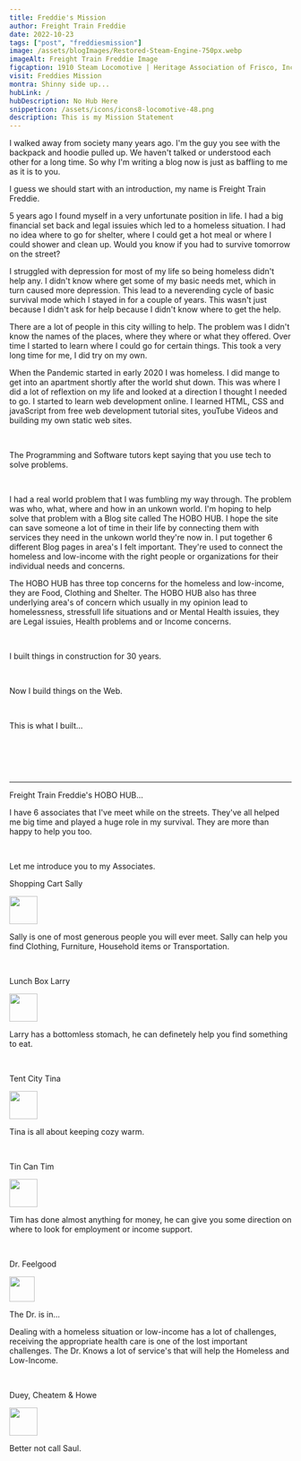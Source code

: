 ```yaml
---
title: Freddie's Mission
author: Freight Train Freddie
date: 2022-10-23
tags: ["post", "freddiesmission"]
image: /assets/blogImages/Restored-Steam-Engine-750px.webp
imageAlt: Freight Train Freddie Image
figcaption: 1910 Steam Locomotive | Heritage Association of Frisco, Inc
visit: Freddies Mission
montra: Shinny side up...
hubLink: /
hubDescription: No Hub Here
snippeticon: /assets/icons/icons8-locomotive-48.png
description: This is my Mission Statement
---
```

<p>
I walked away from society many years ago. I'm the guy you see with the backpack and hoodie pulled up. We haven't talked or understood each other for a long time. So why I'm writing a blog now is just as baffling to me as it is to you. 
</p>
<p>
I guess we should start with an introduction, my name is Freight Train Freddie.
</p>
<p>
5 years ago I found myself in a very unfortunate position in life. I had a big financial set back and legal issuies which led to a homeless situation. I had no idea where to go for shelter, where I could get a hot meal or where I could shower and clean up. Would you know if you had to survive tomorrow on the street?
</p>
<p>
I struggled with depression for most of my life so being homeless didn't help any. I didn't know where get some of my basic needs met, which in turn caused more depression. This lead to a neverending cycle of basic survival mode which I stayed in for a couple of years. This wasn't just because I didn't ask for help because I didn't know where to get the help.
</p>
<p>
There are a lot of people in this city willing to help. The problem was I didn't know the names of the places, where they where or what they offered. Over time I started to learn where I could go for certain things. This took a very long time for me, I did try on my own.
</p>
<p>
When the Pandemic started in early 2020 I was homeless. I did mange to get into an apartment shortly after the world shut down. This was where I did a lot of reflextion on my life and looked at a direction I thought I needed to go. I started to learn web development online. I learned HTML, CSS and javaScript from free web development tutorial sites, youTube Videos and building my own static web sites.
</p>

<br>

<p>
The Programming and Software tutors kept saying that you use tech to solve problems.
</p>

<br>

<p>
I had a real world problem that I was fumbling my way through. The problem was who, what, where and how in an unkown world. I'm hoping to help solve that problem with a Blog site called The HOBO HUB. I hope the site can save someone a lot of time in their life by connecting them with services they need in the unkown world they're now in. I put together 6 different Blog pages in area's I felt important. They're used to connect the homeless and low-income with the right people or organizations for their individual needs and concerns.
</p>
<p>
The HOBO HUB has three top concerns for the homeless and low-income, they are Food, Clothing and Shelter. The HOBO HUB also has three underlying area's of concern which usually in my opinion lead to homelessness, stressfull life situations and or Mental Health issuies, they are Legal issuies, Health problems and or Income concerns.
</p>

<br>

<p>
I built things in construction for 30 years.
</p>

<br>

<p>
Now I build things on the Web.
</p>

<br>

<p>
This is what I built...
</p>

<pre>




</pre>

<hr>

<p class="subHeader">Freight Train Freddie's HOBO HUB...</p>
<div class="post__body">
<p>
I have 6 associates that I've meet while on the streets. They've all helped me big time and played a huge role in my survival. They are more than happy to help you too.
</p>
<br>
<p>Let me introduce you to my Associates.
<br>
<p class="subHeader">
Shopping Cart Sally
</p>
<img src="/assets/icons/icons8-jacket-48.png" width="50px" />
<p>
Sally is one of most generous people you will ever meet. Sally can help you find Clothing, Furniture, Household items or Transportation.
</p>
<br>
<p class="subHeader">
Lunch Box Larry
</p>
<img src="/assets/icons/icons8-hamper-48.png" width="50px" />
<p>
Larry has a bottomless stomach, he can definetely help you find something to eat.
</p>
<br>
<p class="subHeader">
Tent City Tina
</p>
<img src="/assets/icons/icons8-tent-64(1).png" width="50px" />
<p>
Tina is all about keeping cozy warm.
</p>
<br>
<p class="subHeader">
Tin Can Tim
</p>
<img src="/assets/icons/icons8-banknotes-48.png" width="50px" />
<p>
Tim has done almost anything for money, he can give you some direction on where to look for employment or income support.
</p>
<br>
<p class="subHeader">
Dr. Feelgood
</p>
<img src="/assets/icons/icons8-health-64.png" width="45px" />
<p>
The Dr. is in...
</p>
<p>
Dealing with a homeless situation or low-income has a lot of challenges, receiving the appropriate health care is one of the lost important challenges. The Dr. Knows a lot of service's that will help the Homeless and Low-Income.
</p>
<br>
<p class="subHeader">
Duey, Cheatem & Howe
</p>
<img src="/assets/icons/icons8-scales-66.png" width="50px" />
<p>
Better not call Saul.
</p>
